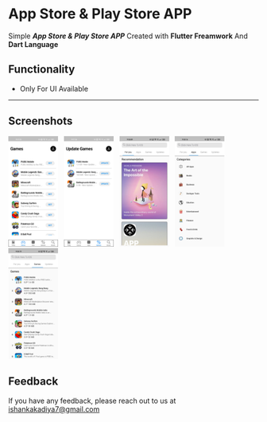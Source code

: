 # App Store & Play Store APP

Simple ***App Store & Play Store APP*** Created with **Flutter Freamwork** And **Dart Language**


## Functionality

- Only For UI Available

--- 

## Screenshots 

<img src="images/111.jpg" width="100"> &nbsp;  <img src="images/112.jpg" width="100"> &nbsp;
<img src="images/113.jpg" width="100"> &nbsp;
<img src="images/114.jpg" width="100"> &nbsp;
<img src="images/115.jpg" width="100"> &nbsp;

## Feedback

If you have any feedback, please reach out to us at ishankakadiya7@gmail.com
